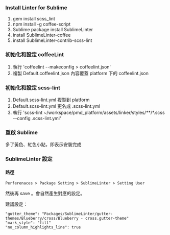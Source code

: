### Install Linter for Sublime

1. gem install scss_lint
2. npm install -g coffee-script
3. Sublime package install SublimeLinter
4. install SublimeLinter-coffee
5. install Sublime​Linter-contrib-scss-lint

### 初始化和設定 coffeeLint

1. 執行 'coffeelint --makeconfig > coffeelint.json'
2. 複製 Default.coffeelint.json 內容覆蓋 platform 下的 coffeelint.json

### 初始化和設定 scss-lint

1. Default.scss-lint.yml 複製到 platform
2. Default.scss-lint.yml 更名成 .scss-lint.yml
3. 執行 'scss-lint ~/workspace/pmd_platform/assets/linker/styles/**/*.scss --config .scss-lint.yml'

### 重啟 Sublime

多了黃色、紅色小點，即表示安裝完成

### SublimeLinter 設定

#### 路徑

```
Perferenaces > Package Setting > SublimeLinter > Setting User
```

然後再 save 。會自然產生對應的設定。

建議設定：

```
"gutter_theme": "Packages/SublimeLinter/gutter-themes/Blueberry/cross/Blueberry - cross.gutter-theme"
"mark_style": "fill"
"no_column_highlights_line": true
```